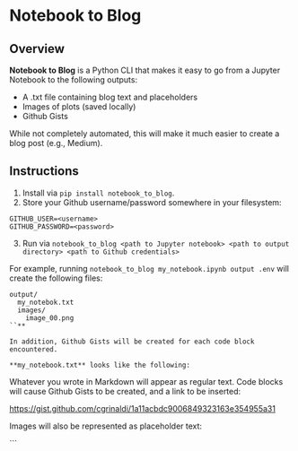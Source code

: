 # Notebook to Blog

## Overview

**Notebook to Blog** is a Python CLI that makes it easy to go from a Jupyter Notebook to the following outputs:
- A .txt file containing blog text and placeholders
- Images of plots (saved locally)
- Github Gists

While not completely automated, this will make it much easier to create a blog post (e.g., Medium).

## Instructions

1. Install via `pip install notebook_to_blog`.
2. Store your Github username/password somewhere in your filesystem:

```
GITHUB_USER=<username>
GITHUB_PASSWORD=<password>
```
3. Run via `notebook_to_blog <path to Jupyter notebook> <path to output directory> <path to Github credentials>`

For example, running `notebook_to_blog my_notebook.ipynb output .env` will create the following files:
```
output/
  my_notebok.txt
  images/
    image_00.png
``**

In addition, Github Gists will be created for each code block encountered.

**my_notebook.txt** looks like the following:

```
Whatever you wrote in Markdown will appear as regular text. Code blocks will cause Github Gists to be created, and a link to be inserted:

https://gist.github.com/cgrinaldi/1a11acbdc9006849323163e354955a31

Images will also be represented as placeholder text:

<INSERT img_04.png>
```
